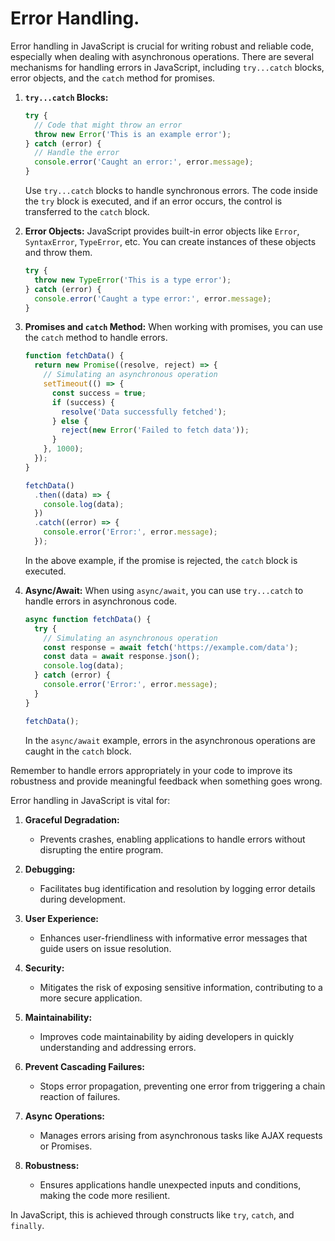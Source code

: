 # Error Handling.

Error handling in JavaScript is crucial for writing robust and reliable code, especially when dealing with asynchronous operations. There are several mechanisms for handling errors in JavaScript, including `try...catch` blocks, error objects, and the `catch` method for promises.

1. **`try...catch` Blocks:**
   ```javascript
   try {
     // Code that might throw an error
     throw new Error('This is an example error');
   } catch (error) {
     // Handle the error
     console.error('Caught an error:', error.message);
   }
   ```

   Use `try...catch` blocks to handle synchronous errors. The code inside the `try` block is executed, and if an error occurs, the control is transferred to the `catch` block.

2. **Error Objects:**
   JavaScript provides built-in error objects like `Error`, `SyntaxError`, `TypeError`, etc. You can create instances of these objects and throw them.
   ```javascript
   try {
     throw new TypeError('This is a type error');
   } catch (error) {
     console.error('Caught a type error:', error.message);
   }
   ```

3. **Promises and `catch` Method:**
   When working with promises, you can use the `catch` method to handle errors.
   ```javascript
   function fetchData() {
     return new Promise((resolve, reject) => {
       // Simulating an asynchronous operation
       setTimeout(() => {
         const success = true;
         if (success) {
           resolve('Data successfully fetched');
         } else {
           reject(new Error('Failed to fetch data'));
         }
       }, 1000);
     });
   }

   fetchData()
     .then((data) => {
       console.log(data);
     })
     .catch((error) => {
       console.error('Error:', error.message);
     });
   ```

   In the above example, if the promise is rejected, the `catch` block is executed.

4. **Async/Await:**
   When using `async/await`, you can use `try...catch` to handle errors in asynchronous code.
   ```javascript
   async function fetchData() {
     try {
       // Simulating an asynchronous operation
       const response = await fetch('https://example.com/data');
       const data = await response.json();
       console.log(data);
     } catch (error) {
       console.error('Error:', error.message);
     }
   }

   fetchData();
   ```

   In the `async/await` example, errors in the asynchronous operations are caught in the `catch` block.

Remember to handle errors appropriately in your code to improve its robustness and provide meaningful feedback when something goes wrong.

Error handling in JavaScript is vital for:

1. **Graceful Degradation:**
   - Prevents crashes, enabling applications to handle errors without disrupting the entire program.

2. **Debugging:**
   - Facilitates bug identification and resolution by logging error details during development.

3. **User Experience:**
   - Enhances user-friendliness with informative error messages that guide users on issue resolution.

4. **Security:**
   - Mitigates the risk of exposing sensitive information, contributing to a more secure application.

5. **Maintainability:**
   - Improves code maintainability by aiding developers in quickly understanding and addressing errors.

6. **Prevent Cascading Failures:**
   - Stops error propagation, preventing one error from triggering a chain reaction of failures.

7. **Async Operations:**
   - Manages errors arising from asynchronous tasks like AJAX requests or Promises.

8. **Robustness:**
   - Ensures applications handle unexpected inputs and conditions, making the code more resilient.

In JavaScript, this is achieved through constructs like `try`, `catch`, and `finally`.